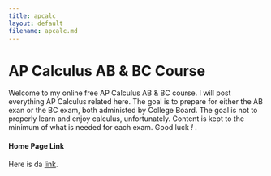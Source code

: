```yaml
---
title: apcalc
layout: default
filename: apcalc.md
--- 
```


# AP Calculus AB & BC Course
Welcome to my online free AP Calculus AB & BC course. I will post everything AP Calculus related here. The goal is to prepare for either the AB exan or the BC exam, both administed by College Board. The goal is not to properly learn and enjoy calculus, unfortunately. Content is kept to the minimum of what is needed for each exam. Good luck *!* .

#### Home Page Link
Here is da [link](https://commutinggrapes.github.io/).
